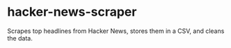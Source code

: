 # hacker-news-scraper
Scrapes top headlines from Hacker News, stores them in a CSV, and cleans the data.

